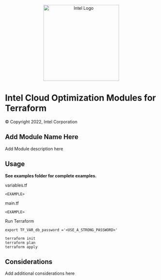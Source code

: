 <p align="center">
  <img src="https://github.com/OTCShare2/terraform-intel-hashicorp/blob/main/images/logo-classicblue-800px.png?raw=true" alt="Intel Logo" width="250"/>
</p>

# Intel Cloud Optimization Modules for Terraform

© Copyright 2022, Intel Corporation

## Add Module Name Here

Add Module description here

## Usage

**See examples folder for complete examples.**

variables.tf

```hcl
<EXAMPLE>
```
main.tf
```hcl
<EXAMPLE>
```



Run Terraform

```hcl
export TF_VAR_db_password ='<USE_A_STRONG_PASSWORD>'

terraform init  
terraform plan
terraform apply 
```
## Considerations
Add additional considerations here